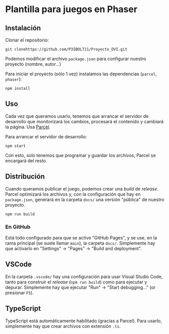 # Plantilla para juegos en Phaser

## Instalación

Clonar el repositorio:

```
git clonehttps://github.com/P3IBOL711/Proyecto_DVI.git
```

Podemos modificar el archivo `package.json` para configurar nuestro proyecto (nombre, autor...)

Para iniciar el proyecto (sólo 1 vez) instalamos las dependencias (`parcel`, `phaser`):

```
npm install
```

## Uso

Cada vez que queramos usarlo, tenemos que arrancar el servidor de desarrollo que monitorizará los cambios, procesará el contenido y cambiará la página. Usa [Parcel](https://parceljs.org/).

Para arrancar el servidor de desarrollo:

```
npm start
```

Con esto, solo tenemos que programar y guardar los archivos, Parcel se encargará del resto.

## Distribución

Cuando queramos publicar el juego, podemos crear una *build* de *release*. Parcel optimizará los archivos y, con la configuración que hay en `package.json`, generará en la carpeta `docs/` una versión "pública" de nuestro proyecto.

```
npm run build
```

### En GitHub

Está todo configurado para que se active "GitHub Pages", y se use, en la rama principal (se suele llamar `main`), la carpeta `docs/`. Simplemente hay que activarlo en "Settings" → "Pages" → "Build and deployment".

## VSCode

En la carpeta `.vscode/` hay una configuración para usar Visual Studio Code, tanto para construir el *release* (`npm run build`) como para ejecutar y depurar. Simplemente hay que ejecutar "Run" → "Start debugging..." (or presionar `F5`).

## TypeScript

TypeScript está automáticamente habilitado (gracias a Parcel). Para usarlo, simplemente hay que crear archivos con extensión `.ts`.

